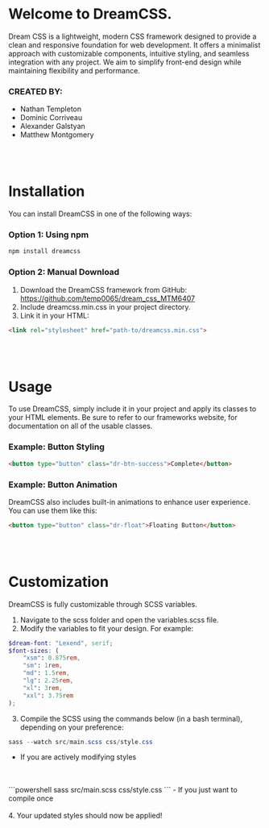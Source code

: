 # **Welcome to DreamCSS.**
Dream CSS is a lightweight, modern CSS framework designed to provide a clean and responsive foundation for web development. It offers a minimalist approach with customizable components, intuitive styling, and seamless integration with any project. We aim to simplify front-end design while maintaining flexibility and performance.

### CREATED BY: 
- Nathan Templeton 
- Dominic Corriveau 
- Alexander Galstyan
- Matthew Montgomery

<br>
<br>

# **Installation**
You can install DreamCSS in one of the following ways:

### **Option 1: Using npm**
```powershell
npm install dreamcss
```
### **Option 2: Manual Download**
1. Download the DreamCSS framework from GitHub: https://github.com/temp0065/dream_css_MTM6407
2. Include dreamcss.min.css in your project directory.
3. Link it in your HTML: 
```html
<link rel="stylesheet" href="path-to/dreamcss.min.css">
```

<br>
<br>

# **Usage**
To use DreamCSS, simply include it in your project and apply its classes to your HTML elements. Be sure to refer to our frameworks website, for documentation on all of the usable classes.
### **Example: Button Styling**
```html
<button type="button" class="dr-btn-success">Complete</button>
```
### **Example: Button Animation**
DreamCSS also includes built-in animations to enhance user experience. You can use them like this:
```html
<button type="button" class="dr-float">Floating Button</button>
```

<br>
<br>

# **Customization**
DreamCSS is fully customizable through SCSS variables.
1. Navigate to the scss folder and open the variables.scss file.
2. Modify the variables to fit your design. For example:
```scss
$dream-font: "Lexend", serif;
$font-sizes: (
    "xsm": 0.875rem,
    "sm": 1rem,
    "md": 1.5rem,
    "lg": 2.25rem,
    "xl": 3rem,
    "xxl": 3.75rem
);
```
3. Compile the SCSS using the commands below (in a bash terminal), depending on your preference:
```powershell
sass --watch src/main.scss css/style.css
```
- If you are actively modifying styles
<br>
<br>
```powershell
sass src/main.scss css/style.css
```
- If you just want to compile once
<br>
<br>
4. Your updated styles should now be applied!